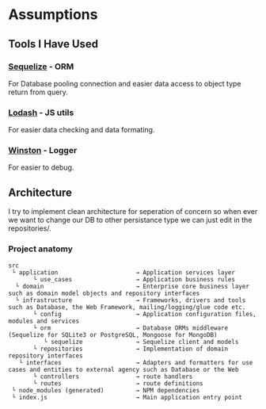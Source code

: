 # Assumptions

## Tools I Have Used

### [Sequelize](https://sequelize.org/master/index.html) - ORM

For Database pooling connection and easier data access to object type return from query.

### [Lodash](https://lodash.com/) - JS utils

For easier data checking and data formating.

### [Winston](https://www.npmjs.com/package/winston) - Logger

For easier to debug.

## Architecture

I try to implement clean architecture for seperation of concern so when ever we want to change our DB to other persistance type we can just edit in the repositories/.

### Project anatomy

```
src
 └ application                      → Application services layer
       └ use_cases                  → Application business rules
  └ domain                          → Enterprise core business layer such as domain model objects and repository interfaces
  └ infrastructure                  → Frameworks, drivers and tools such as Database, the Web Framework, mailing/logging/glue code etc.
       └ config                     → Application configuration files, modules and services
       └ orm                        → Database ORMs middleware (Sequelize for SQLite3 or PostgreSQL, Mongoose for MongoDB)
          └ sequelize               → Sequelize client and models
       └ repositories               → Implementation of domain repository interfaces
   └ interfaces                     → Adapters and formatters for use cases and entities to external agency such as Database or the Web
       └ controllers                → route handlers
       └ routes                     → route definitions
 └ node_modules (generated)         → NPM dependencies
 └ index.js                         → Main application entry point
```
